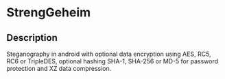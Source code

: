 # StrengGeheim
## Description
Steganography in android with optional data encryption using AES, RC5, RC6 or TripleDES, optional hashing SHA-1, SHA-256 or MD-5 for password protection and XZ data compression.
